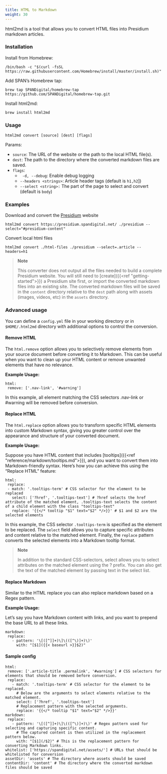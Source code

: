 ```yaml
---
title: HTML to Markdown
weight: 30
---
```


html2md is a tool that allows you to convert HTML files into Presidium markdown articles.

### Installation
Install from Homebrew:
```
/bin/bash -c "$(curl -fsSL https://raw.githubusercontent.com/Homebrew/install/master/install.sh)"
```
Add SPAN’s Homebrew tap:
```
brew tap SPANDigital/homebrew-tap https://github.com/SPANDigital/homebrew-tap.git
```
Install html2md:
```
brew install html2md
```
### Usage

`html2md convert [source] [dest] [flags]`


Params:
* `source`: The URL of the website or the path to the local HTML file(s).
* `dest`: The path to the directory where the converted markdown files are saved.
* `flags`:
    * ` -d, --debug`: Enable debug logging
    * `--headers <strings>`: Article header tags (default is `h1,h2`])
    * `--select <string>:` The part of the page to select and convert (default is `body`)


### Examples
Download and convert the [Presidium](https://presidium.spandigital.net/) website
```
html2md convert https://presidium.spandigital.net/ ./presidium --select="#presidium-content"
```
Convert local html files
```
html2md convert ./html-files ./presidium --select=.article --headers=h1
```

> **Note**
>
> This converter does not output all the files needed to build a complete Presidium website.
> You will still need to [create]({{<ref "getting-started">}}) a Presidium site first, or import the converted markdown files into an existing site.
> The converted markdown files will be saved in the `content` directory relative to the `dest` path along with assets (images, videos, etc) in the `assets` directory.

### Advanced usage
You can define a `config.yml` file in your working directory or in `$HOME/.html2md` directory with additional options to control the conversion.

#### Remove HTML
The `html.remove` option allows you to selectively remove elements from your source document before converting it to Markdown. This can be useful when you want to clean up your HTML content or remove unwanted elements that have no relevance.

**Example Usage:**
```
html:
 remove: ['.nav-link', '#warning']
```
In this example, all element matching the CSS selectors .nav-link or #warning will be removed before conversion.

#### Replace HTML
The `html.replace` option allows you to transform specific HTML elements into custom Markdown syntax, giving you greater control over the appearance and structure of your converted document.

**Example Usage:**

Suppose you have HTML content that includes [tooltips]({{<ref "reference/markdown/tooltips.md">}}), and you want to convert them into Markdown-friendly syntax. Here’s how you can achieve this using the “Replace HTML” feature:

```
html:
 replace:
 - match: '.tooltips-term' # CSS selector for the element to be replaced
   select: ['?href', '.tooltips-text'] # ?href selects the href attribute of the matched element, .tooltips-text selects the content of a child element with the class "tooltips-text"
   replace: '{{</* tooltip "$1" text="$2" */>}}' # $1 and $2 are the selected elements
```

In this example, the CSS selector `.tooltips-term` is specified as the element to be replaced. The `select` field allows you to capture specific attributes and content relative to the matched element. Finally, the `replace` pattern converts the selected elements into a Markdown tooltip format.

>**Note**
>
>In addition to the standard CSS-selectors, select allows you to select attributes on the matched element using the ? prefix. You can also get the text of the matched element by passing text in the select list.

#### Replace Markdown
Similar to the HTML replace you can also replace markdown based on a Regex pattern.

**Example Usage:**

Let’s say you have Markdown content with links, and you want to prepend the base URL to all these links.
```
markdown:
 replace:
   - pattern: '\[([^]]+)\]\(([^\)]+)\)'
     with: "[$1]({{< baseurl >}}$2)"
```

#### Sample config
```
html:
 remove: ['.article-title .permalink', '#warning'] # CSS selectors for elements that should be removed before conversion.
 replace:
   - match: '.tooltips-term' # CSS selector for the element to be replaced.
     # Below are the arguments to select elements relative to the matched element.
     select: ['?href', '.tooltips-text']
     # Replacement pattern with the selected arguments.
     replace: '{{</* tooltip "$1" text="$2" */>}}'
markdown:
 replace:
   - pattern: '\[([^]]+)\]\(([^\)]+)\)' # Regex pattern used for selecting and capturing specific content.
     # The captured content is then utilized in the replacement pattern below.
     with: "[$1](/$2)" # This is the replacement pattern for converting Markdown links.
whitelist: ['https://spandigital.net/assets/'] # URLs that should be whitelisted for conversion
assetDir: 'assets' # The directory where assets should be saved
contentDir: 'content' # The directory where the converted markdown files should be saved
```